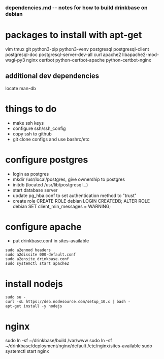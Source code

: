 ### dependencies.md -- notes for how to build drinkbase on debian

# packages to install with apt-get
vim
tmux
git
python3-pip
python3-venv
postgresql
postgresql-client
postgresql-doc
postgresql-server-dev-all
curl
apache2
libapache2-mod-wsgi-py3
nginx
certbot
python-certbot-apache
python-certbot-nginx
## additional dev dependencies
locate
man-db


# things to do
- make ssh keys
- configure ssh/ssh_config
- copy ssh to github
- git clone configs and use bashrc/etc

# configure postgres
- login as postgres
- mkdir /usr/local/postgres, give ownership to postgres
- initdb (located /usr/lib/postgresql...)
- start database server
- update pg_hba.conf to set authentication method to "trust"
- create role
  CREATE ROLE debian LOGIN CREATEDB;
  ALTER ROLE debian SET client_min_messages = WARNING;

# configure apache
- put drinkbase.conf in sites-available
```
sudo a2enmod headers
sudo a2dissite 000-default.conf
sudo a2ensite drinkbase.conf
sudo systemctl start apache2
```

# install nodejs
```
sudo su -
curl -sL https://deb.nodesource.com/setup_10.x | bash -
apt-get install -y nodejs
```

# nginx
sudo ln -sf ~/drinkbase/build /var/www
sudo ln -sf ~/drinkbase/deployment/nginx/default /etc/nginx/sites-available
sudo systemctl start nginx
